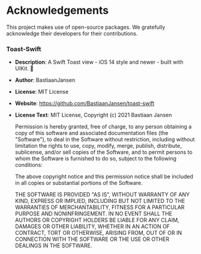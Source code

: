 # Acknowledgements

This project makes use of open-source packages. We gratefully acknowledge their developers for their contributions.

### Toast-Swift
* <b>Description</b>: A Swift Toast view - iOS 14 style and newer - built with UIKit. 🍞
* <b>Author</b>: BastiaanJansen
* <b>License</b>: MIT License
* <b>Website</b>: https://github.com/BastiaanJansen/toast-swift
* <b>License Text</b>: MIT License, Copyright (c) 2021 Bastiaan Jansen

  Permission is hereby granted, free of charge, to any person obtaining a copy
  of this software and associated documentation files (the "Software"), to deal
  in the Software without restriction, including without limitation the rights
  to use, copy, modify, merge, publish, distribute, sublicense, and/or sell
  copies of the Software, and to permit persons to whom the Software is
  furnished to do so, subject to the following conditions:

  The above copyright notice and this permission notice shall be included in all
  copies or substantial portions of the Software.

  THE SOFTWARE IS PROVIDED "AS IS", WITHOUT WARRANTY OF ANY KIND, EXPRESS OR
  IMPLIED, INCLUDING BUT NOT LIMITED TO THE WARRANTIES OF MERCHANTABILITY,
  FITNESS FOR A PARTICULAR PURPOSE AND NONINFRINGEMENT. IN NO EVENT SHALL THE
  AUTHORS OR COPYRIGHT HOLDERS BE LIABLE FOR ANY CLAIM, DAMAGES OR OTHER
  LIABILITY, WHETHER IN AN ACTION OF CONTRACT, TORT OR OTHERWISE, ARISING FROM,
  OUT OF OR IN CONNECTION WITH THE SOFTWARE OR THE USE OR OTHER DEALINGS IN THE
  SOFTWARE.
